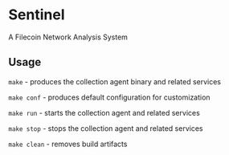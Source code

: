 # Sentinel

A Filecoin Network Analysis System

## Usage

`make` - produces the collection agent binary and related services

`make conf` - produces default configuration for customization

`make run` - starts the collection agent and related services

`make stop` - stops the collection agent and related services

`make clean` - removes build artifacts

